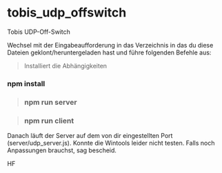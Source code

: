 # tobis_udp_offswitch
Tobis UDP-Off-Switch

Wechsel mit der Eingabeaufforderung in das Verzeichnis in das du diese 
Dateien geklont/heruntergeladen hast und führe folgenden Befehle aus:   

> Installiert die Abhängigkeiten
### npm install

> ### npm run server

> ### npm run client

Danach läuft der Server auf dem von dir eingestellten Port (server/udp_server.js).
Konnte die Wintools leider nicht testen. 
Falls noch Anpassungen brauchst, sag bescheid. 

HF
